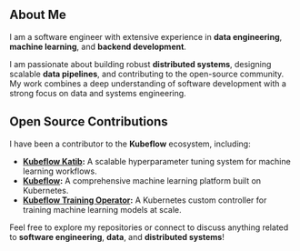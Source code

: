 <!--
**tariq-hasan/tariq-hasan** is a ✨ _special_ ✨ repository because its `README.md` (this file) appears on your GitHub profile.
-->

## About Me
I am a software engineer with extensive experience in **data engineering**, **machine learning**, and **backend development**.

I am passionate about building robust **distributed systems**, designing scalable **data pipelines**, and contributing to the open-source community. My work combines a deep understanding of software development with a strong focus on data and systems engineering.

## Open Source Contributions
I have been a contributor to the **Kubeflow** ecosystem, including:
- **[Kubeflow Katib](https://github.com/kubeflow/katib/pulls?q=is%3Apr+author%3Atariq-hasan):** A scalable hyperparameter tuning system for machine learning workflows.
- **[Kubeflow](https://github.com/kubeflow/kubeflow/pulls?q=is%3Apr+author%3Atariq-hasan):** A comprehensive machine learning platform built on Kubernetes.
- **[Kubeflow Training Operator](https://github.com/kubeflow/training-operator/pulls?q=is%3Apr+author%3Atariq-hasan):** A Kubernetes custom controller for training machine learning models at scale.

Feel free to explore my repositories or connect to discuss anything related to **software engineering**, **data**, and **distributed systems**!
